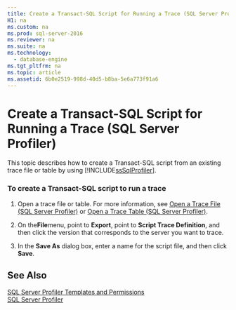 ```yaml
---
title: Create a Transact-SQL Script for Running a Trace (SQL Server Profiler)
H1: na
ms.custom: na
ms.prod: sql-server-2016
ms.reviewer: na
ms.suite: na
ms.technology: 
  - database-engine
ms.tgt_pltfrm: na
ms.topic: article
ms.assetid: 6b0e2519-998d-40d5-b8ba-5e6a773f91a6
---
```

# Create a Transact-SQL Script for Running a Trace (SQL Server Profiler)
  This topic describes how to create a Transact-SQL script from an existing trace file or table by using [!INCLUDE[ssSqlProfiler](../../Topics/TopicNameContainA/includes/ssSqlProfiler_md.md)].  
  
### To create a Transact-SQL script to run a trace  
  
1.  Open a trace file or table. For more information, see [Open a Trace File &#40;SQL Server Profiler&#41;](../../Topics/TopicNameContainA/Open-a-Trace-File--SQL-Server-Profiler-.md) or [Open a Trace Table &#40;SQL Server Profiler&#41;](../../Topics/TopicNameContainA/Open-a-Trace-Table--SQL-Server-Profiler-.md).  
  
2.  On the**File**menu, point to **Export**, point to **Script Trace Definition**, and then click the version that corresponds to the server you want to trace.  
  
3.  In the **Save As** dialog box, enter a name for the script file, and then click **Save**.  
  
## See Also  
 [SQL Server Profiler Templates and Permissions](../../Topics/TopicNameNotContainA/SQL-Server-Profiler-Templates-and-Permissions.md)   
 [SQL Server Profiler](../../Topics/TopicNameNotContainA/SQL-Server-Profiler.md)  
  
  